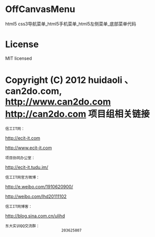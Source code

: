 ﻿OffCanvasMenu
==================

html5 css3导航菜单_html5手机菜单_html5左侧菜单_底部菜单代码

License
=================
MIT licensed

Copyright (C) 2012 huidaoli 、can2do.com, http://www.can2do.com http://can2do.com
项目组相关链接
==========================================================================================================================
    信工IT网：
http://ecit-it.com
            
http://www.ecit-it.com

    项目协同办公室：
http://ecit-it.tudu.im/

    信工IT网官方微博：
http://e.weibo.com/1910620900/ 
                
http://weibo.com/lhd20111102

    信工IT网博客：
http://blog.sina.com.cn/ulihd


    东大实训QQ交流群：
                             203625807
